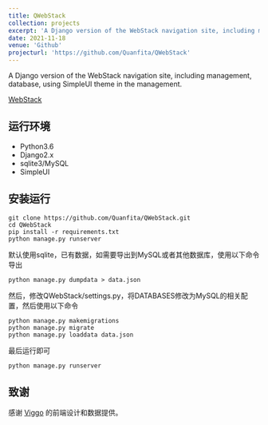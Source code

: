 ```yaml
---
title: QWebStack
collection: projects
excerpt: 'A Django version of the WebStack navigation site, including management, database, using SimpleUI theme in the management.'
date: 2021-11-18
venue: 'Github'
projecturl: 'https://github.com/Quanfita/QWebStack'
---
```


A Django version of the WebStack navigation site, including management, database, using SimpleUI theme in the management.

[WebStack](https://github.com/WebStackPage/WebStackPage.github.io)

## 运行环境

- Python3.6
- Django2.x
- sqlite3/MySQL
- SimpleUI

## 安装运行

```shell
git clone https://github.com/Quanfita/QWebStack.git  
cd QWebStack  
pip install -r requirements.txt  
python manage.py runserver
```

默认使用sqlite，已有数据，如需要导出到MySQL或者其他数据库，使用以下命令导出

```shell
python manage.py dumpdata > data.json
```

然后，修改QWebStack/settings.py，将DATABASES修改为MySQL的相关配置，然后使用以下命令

```shell
python manage.py makemigrations
python manage.py migrate
python manage.py loaddata data.json
```

最后运行即可

```shell
python manage.py runserver
```

## 致谢
感谢 [Viggo](http://viggoz.com/) 的前端设计和数据提供。